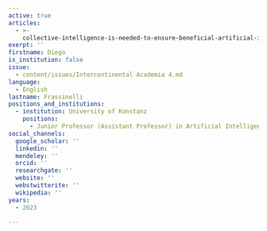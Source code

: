 ```yaml
---
active: true
articles:
  - >-
    collective-intelligence-is-needed-to-ensure-beneficial-artificial-intelligence
exerpt: ''
firstname: Diego
is_institution: false
issue:
  - content/issues/Intercontinental Academia 4.md
language:
  - English
lastname: Frassinelli
positions_and_institutions:
  - institution: University of Konstanz
    positions:
      - Junior Professor (Assistant Professor) in Artificial Intelligence, Department of Linguistics 
social_channels:
  google_scholar: ''
  linkedin: ''
  mendeley: ''
  orcid: ''
  researchgate: ''
  website: ''
  webstwitterite: ''
  wikipedia: ''
years:
  - 2023

---
```

